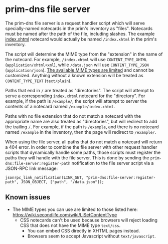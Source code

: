 # prim-dns file server

The prim-dns file server is a request handler script which will serve specially-named notecards in the prim's inventory as "files". Notecards must be named after the path of the file, including slashes. The example [index.xhtml](index.xhtml) notecard would actually be named `/index.xhtml` in the prim's inventory.

The script will determine the MIME type from the "extension" in the name of the notecard. For example, `/index.xhtml` will use `CONTENT_TYPE_XHTML` (`application/xhtml+xml`), while `/data.json` will use `CONTENT_TYPE_JSON` (`application/json`). [The available MIME types are limited](https://wiki.secondlife.com/wiki/LlSetContentType) and cannot be customized. Anything without a known extension will be treated as `CONTENT_TYPE_TEXT` (`text/plain`).

Paths that end in `/` are treated as "directories". The script will attempt to serve a corresponding `index.xhtml` notecard for the "directory". For example, if the path is `/example/`, the script will attempt to server the contents of a notecard named `/example/index.xhtml`.

Paths with no file extension that do not match a notecard with the appropriate name are also treated as "directories", but will redirect to add the trailing `/`. For example, if the path is `/example`, and there is no notecard named `/example` in the inventory, then the page will redirect to `/example/`.

When using the file server, all paths that do not match a notecard will return a 404 error. In order to combine the file server with other request handler scripts that dynamically handle some paths, those scripts must register the paths they will handle with the file server. This is done by sending the `prim-dns:file-server:register-path` notification to the file server script via a JSON-RPC link message:
```lsl
jsonrpc_link_notification(LINK_SET, "prim-dns:file-server:register-path", JSON_OBJECT, ["path", "/data.json"]);
```

## Known issues

- The MIME types you can use are limited to those listed here: https://wiki.secondlife.com/wiki/LlSetContentType
  - CSS notecards can't be used because browsers will reject loading CSS that does not have the MIME type `text/css`.
    - You can embed CSS directly in XHTML pages instead.
    - Browsers seem to accept Javascript without `text/javascript`.
